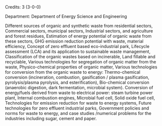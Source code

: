 Credits: 3 (3-0-0)

Department: Department of Energy Science and Engineering

Different sources of organic and synthetic waste from residential sectors, Commercial sectors, municipal sectors, Industrial sectors, and agriculture and forest residues, Estimation of energy potential of organic waste from these sectors, GHG emission reduction potential with waste, material efficiency, Concept of zero effluent based eco-industrial park, Lifecycle assessment (LCA) and its application to sustainable waste management, Classification of the organic wastes based on incinerable, Land fillable and recyclable, Various technologies for segregation of organic matter from the waste, Physico-chemical properties of organic matter, Various technologies for conversion from the organic waste to energy: Thermo-chemical conversion (incineration, combustion, gasification / plasma gasification, pyrolysis/plasma pyrolysis, and esterification), Bio-chemical conversion (anaerobic digestion, dark fermentation, microbial system). Conversion of energy/fuels derived from waste to electrical power: steam turbine power plant, Internal combustion engines, Microbial fuel cell, Solid oxide fuel cell, Technologies for emission reduction for waste to energy systems, Future technologies for zero effluent industrial parks, Government policies and norms for waste to energy, and case studies /numerical problems for the industries including sugar, cement and paper.